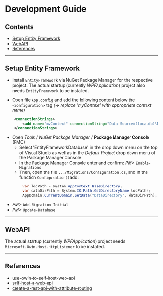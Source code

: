 # Development Guide

<!-- TOC -->

## Contents

- [Setup Entity Framework](#setup-entity-framework)
- [WebAPI](#webapi)
- [References](#references)

<!-- /TOC -->


<!-- ###################################################################### -->
-----
## Setup Entity Framework

- Install `EntityFramework` via NuGet Package Manager for the respective project.
  The actual startup (currently *WPFApplication*) project also needs `EntityFramework` to be installed.

- Open file `App.config` and add the following content below the `<configuration>` tag *(-> replace 'myContext' with appropriate context name)*
    
```XML
	<connectionStrings>
		<add name="myContext" connectionString="Data Source=(localdb)\MSSQLLocalDB; Integrated Security=True; MultipleActiveResultSets=True; AttachDbFilename=|DataDirectory|myContext-Database.mdf" providerName="System.Data.SqlClient" />
	</connectionStrings>
```
- Open *Tools* / *NuGet Package Manager* / **Package Manager Console** (PMC)
  - Select 'EntityFrameworkDatabase' in the drop down menu on the top of Visual Studio as well as in the *Default Project* drop down menu of the Package Manager Console
  - In the Package Manager Console enter and confirm:
    *PM>* `Enable-Migrations`
  - Then, open the file `.../Migrations/Configuration.cs`, and in the function `Configuration()`add:
```C#
        var locPath = System.AppContext.BaseDirectory;
        var dataDirPath = System.IO.Path.GetDirectoryName(locPath);
        AppDomain.CurrentDomain.SetData("DataDirectory", dataDirPath);
```
  - *PM>* `Add-Migration Initial`
  - *PM>* `Update-Database`

<!-- ###################################################################### -->
-----
## WebAPI

The actual startup (currently *WPFApplication*) project needs `Microsoft.Owin.Host.HttpListener` to be installed.

<!-- ###################################################################### -->
-----
## References

- [use-owin-to-self-host-web-api](https://learn.microsoft.com/en-us/aspnet/web-api/overview/hosting-aspnet-web-api/use-owin-to-self-host-web-api)
- [self-host-a-web-api](https://learn.microsoft.com/en-us/aspnet/web-api/overview/older-versions/self-host-a-web-api)
- [create-a-rest-api-with-attribute-routing](https://learn.microsoft.com/en-us/aspnet/web-api/overview/web-api-routing-and-actions/create-a-rest-api-with-attribute-routing)

<!-- ###################################################################### -->

